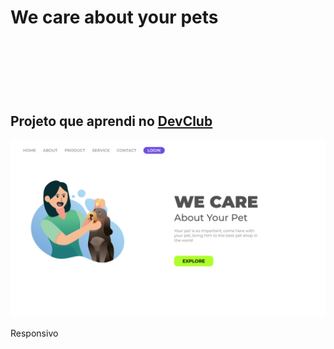 <h1> We care about your pets <h1>
<br>
<br>
<h2> Projeto que aprendi no <a href= "https://rodolfomori.com.br/devclub"> DevClub </a> </h2> 
<img src="https://github.com/joaobigodon/pet-project-css-html/blob/main/imgs/PET-DONA.png?raw=true">
<p> Responsivo </p>
<img src=">
